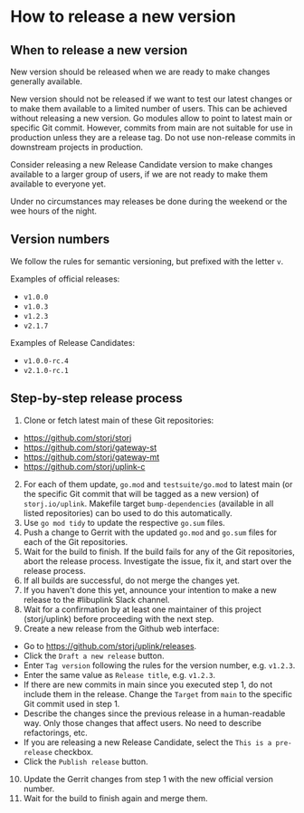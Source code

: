 # How to release a new version

## When to release a new version

New version should be released when we are ready to make changes generally available.

New version should not be released if we want to test our latest changes or to make them available to a limited number of users. This can be achieved without releasing a new version. Go modules allow to point to latest main or specific Git commit. However, commits from main are not suitable for use in production unless they are a release tag. Do not use non-release commits in downstream projects in production.

Consider releasing a new Release Candidate version to make changes available to a larger group of users, if we are not ready to make them available to everyone yet.

Under no circumstances may releases be done during the weekend or the wee hours of the night.

## Version numbers

We follow the rules for semantic versioning, but prefixed with the letter `v`.

Examples of official releases:
- `v1.0.0`
- `v1.0.3`
- `v1.2.3`
- `v2.1.7`

Examples of Release Candidates:
- `v1.0.0-rc.4`
- `v2.1.0-rc.1`

## Step-by-step release process

1. Clone or fetch latest main of these Git repositories:
  - https://github.com/storj/storj
  - https://github.com/storj/gateway-st
  - https://github.com/storj/gateway-mt
  - https://github.com/storj/uplink-c
2. For each of them update, `go.mod` and `testsuite/go.mod` to latest main (or the specific Git commit that will be tagged as a new version) of `storj.io/uplink`. Makefile target `bump-dependencies` (available in all listed repositories) can bo used to do this automatically.
3. Use `go mod tidy` to update the respective `go.sum` files.
4. Push a change to Gerrit with the updated `go.mod` and `go.sum` files for each of the Git repositories.
5. Wait for the build to finish. If the build fails for any of the Git repositories, abort the release process. Investigate the issue, fix it, and start over the release process.
6. If all builds are successful, do not merge the changes yet.
7. If you haven't done this yet, announce your intention to make a new release to the #libuplink Slack channel.
8. Wait for a confirmation by at least one maintainer of this project (storj/uplink) before proceeding with the next step.
9. Create a new release from the Github web interface:
  - Go to https://github.com/storj/uplink/releases.
  - Click the `Draft a new release` button.
  - Enter `Tag version` following the rules for the version number, e.g. `v1.2.3`.
  - Enter the same value as `Release title`, e.g. `v1.2.3`.
  - If there are new commits in main since you executed step 1, do not include them in the release. Change the `Target` from `main` to the specific Git commit used in step 1.
  - Describe the changes since the previous release in a human-readable way. Only those changes that affect users. No need to describe refactorings, etc.
  - If you are releasing a new Release Candidate, select the `This is a pre-release` checkbox.
  - Click the `Publish release` button.
10. Update the Gerrit changes from step 1 with the new official version number.
11. Wait for the build to finish again and merge them.
